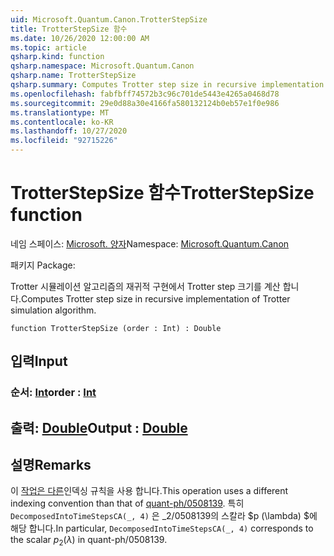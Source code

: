 ```yaml
---
uid: Microsoft.Quantum.Canon.TrotterStepSize
title: TrotterStepSize 함수
ms.date: 10/26/2020 12:00:00 AM
ms.topic: article
qsharp.kind: function
qsharp.namespace: Microsoft.Quantum.Canon
qsharp.name: TrotterStepSize
qsharp.summary: Computes Trotter step size in recursive implementation of Trotter simulation algorithm.
ms.openlocfilehash: fabfbff74572b3c96c701de5443e4265a0468d78
ms.sourcegitcommit: 29e0d88a30e4166fa580132124b0eb57e1f0e986
ms.translationtype: MT
ms.contentlocale: ko-KR
ms.lasthandoff: 10/27/2020
ms.locfileid: "92715226"
---
```

# <a name="trotterstepsize-function"></a><span data-ttu-id="00168-102">TrotterStepSize 함수</span><span class="sxs-lookup"><span data-stu-id="00168-102">TrotterStepSize function</span></span>

<span data-ttu-id="00168-103">네임 스페이스: [Microsoft. 양자](xref:Microsoft.Quantum.Canon)</span><span class="sxs-lookup"><span data-stu-id="00168-103">Namespace: [Microsoft.Quantum.Canon](xref:Microsoft.Quantum.Canon)</span></span>

<span data-ttu-id="00168-104">패키지 [](https://nuget.org/packages/)</span><span class="sxs-lookup"><span data-stu-id="00168-104">Package: [](https://nuget.org/packages/)</span></span>


<span data-ttu-id="00168-105">Trotter 시뮬레이션 알고리즘의 재귀적 구현에서 Trotter step 크기를 계산 합니다.</span><span class="sxs-lookup"><span data-stu-id="00168-105">Computes Trotter step size in recursive implementation of Trotter simulation algorithm.</span></span>

```qsharp
function TrotterStepSize (order : Int) : Double
```


## <a name="input"></a><span data-ttu-id="00168-106">입력</span><span class="sxs-lookup"><span data-stu-id="00168-106">Input</span></span>

### <a name="order--int"></a><span data-ttu-id="00168-107">순서: [Int](xref:microsoft.quantum.lang-ref.int)</span><span class="sxs-lookup"><span data-stu-id="00168-107">order : [Int](xref:microsoft.quantum.lang-ref.int)</span></span>





## <a name="output--double"></a><span data-ttu-id="00168-108">출력: [Double](xref:microsoft.quantum.lang-ref.double)</span><span class="sxs-lookup"><span data-stu-id="00168-108">Output : [Double](xref:microsoft.quantum.lang-ref.double)</span></span>



## <a name="remarks"></a><span data-ttu-id="00168-109">설명</span><span class="sxs-lookup"><span data-stu-id="00168-109">Remarks</span></span>

<span data-ttu-id="00168-110">이 [작업은 다른](https://arxiv.org/abs/quant-ph/0508139)인덱싱 규칙을 사용 합니다.</span><span class="sxs-lookup"><span data-stu-id="00168-110">This operation uses a different indexing convention than that of [quant-ph/0508139](https://arxiv.org/abs/quant-ph/0508139).</span></span> <span data-ttu-id="00168-111">특히 `DecomposedIntoTimeStepsCA(_, 4)` 은 _2/0508139의 스칼라 $p (\lambda) $에 해당 합니다.</span><span class="sxs-lookup"><span data-stu-id="00168-111">In particular, `DecomposedIntoTimeStepsCA(_, 4)` corresponds to the scalar $p_2(\lambda)$ in quant-ph/0508139.</span></span>